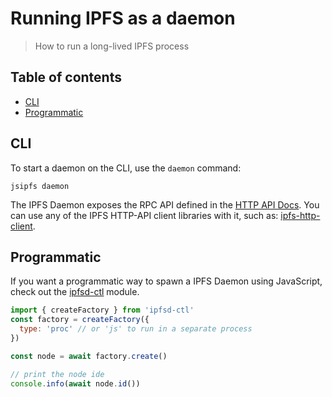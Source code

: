 
# Running IPFS as a daemon <!-- omit in toc -->

> How to run a long-lived IPFS process

## Table of contents <!-- omit in toc -->

- [CLI](#cli)
- [Programmatic](#programmatic)

## CLI

To start a daemon on the CLI, use the `daemon` command:

```console
jsipfs daemon
```

The IPFS Daemon exposes the RPC API defined in the [HTTP API Docs](https://docs.ipfs.tech/reference/http/api/). You can use any of the IPFS HTTP-API client libraries with it, such as: [ipfs-http-client](https://github.com/ipfs/js-ipfs/tree/master/packages/ipfs-http-client).

## Programmatic

If you want a programmatic way to spawn a IPFS Daemon using JavaScript, check out the [ipfsd-ctl](https://github.com/ipfs/js-ipfsd-ctl) module.

```javascript
import { createFactory } from 'ipfsd-ctl'
const factory = createFactory({
  type: 'proc' // or 'js' to run in a separate process
})

const node = await factory.create()

// print the node ide
console.info(await node.id())
```
